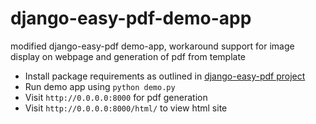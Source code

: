 # django-easy-pdf-demo-app
modified django-easy-pdf demo-app, workaround support for image display on webpage and generation of pdf from template

- Install package requirements as outlined in [django-easy-pdf project][1]
- Run demo app using `python demo.py`
- Visit `http://0.0.0.0:8000` for pdf generation
- Visit `http://0.0.0.0:8000/html/` to view html site

[1]: https://github.com/nigma/django-easy-pdf/tree/master
